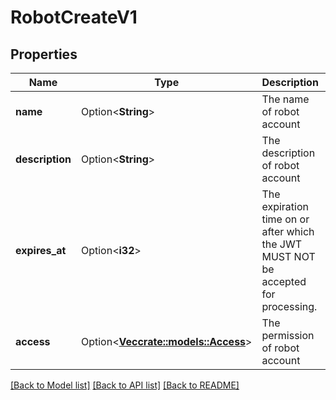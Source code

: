 # RobotCreateV1

## Properties

Name | Type | Description | Notes
------------ | ------------- | ------------- | -------------
**name** | Option<**String**> | The name of robot account | [optional]
**description** | Option<**String**> | The description of robot account | [optional]
**expires_at** | Option<**i32**> | The expiration time on or after which the JWT MUST NOT be accepted for processing. | [optional]
**access** | Option<[**Vec<crate::models::Access>**](Access.md)> | The permission of robot account | [optional]

[[Back to Model list]](../README.md#documentation-for-models) [[Back to API list]](../README.md#documentation-for-api-endpoints) [[Back to README]](../README.md)


